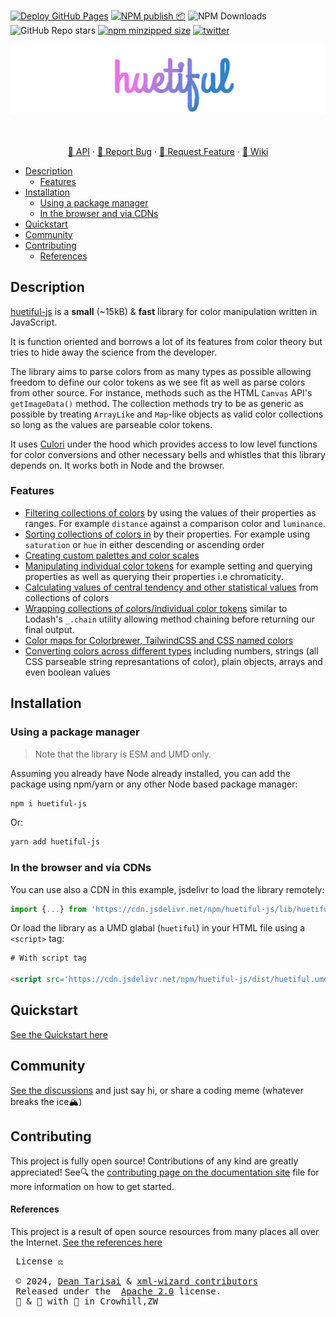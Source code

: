 [![Deploy GitHub Pages](https://github.com/xml-wizard/huetiful/actions/workflows/deploy-docs.yml/badge.svg?branch=main)](https://github.com/xml-wizard/huetiful/actions/workflows/deploy-docs.yml)
[![NPM publish 📦](https://github.com/xml-wizard/huetiful/actions/workflows/release-please.yml/badge.svg)](https://github.com/xml-wizard/huetiful/actions/workflows/release-please.yml)
![NPM Downloads](https://img.shields.io/npm/dm/huetiful-js?style=social&logo=npm&link=https%3A%2F%2Fnpmjs.com%2Fpackage%2Fhuetiful-js%20)
![GitHub Repo stars](https://img.shields.io/github/stars/xml-wizard/huetiful?style=social&logo=github)
[![npm minzipped size](https://img.shields.io/bundlephobia/minzip/huetiful-js?style=social)](https://bundlephobia.com/package/huetiful-js)
[![twitter](https://img.shields.io/twitter/follow/deantarisai?style=social)](https://twitter.com/deantarisai)

<img alt='Logo for huetiful-js' src='./docs/assets/img/logo.svg' width='800'>

<p align='center'>
<br>
<br>
<a href="https://huetiful-js.com">📜 API</a>
 ·
<a href="https://github.com/xml-wizard/huetiful/issues/new?template=---bug-report.md">🐞 Report Bug</a>
·
<a href="https://github.com/xml-wizard/huetiful/issues/new?template=---feature-request.md">🍩 Request Feature</a>
    ·
<a href="https://github.com/xml-wizard/huetiful/wiki">🧠 Wiki </a>
</p>

<!-- @import "[TOC]" {cmd="toc" depthFrom=2 depthTo=6 orderedList=false} -->

<!-- code_chunk_output -->

- [Description](#description)
  - [Features](#features)
- [Installation](#installation)
  - [Using a package manager](#using-a-package-manager)
  - [In the browser and via CDNs](#in-the-browser-and-via-cdns)
- [Quickstart](#quickstart)
- [Community](#community)
- [Contributing](#contributing)
    - [References](#references)

<!-- /code_chunk_output -->

## Description

[huetiful-js](www.huetiful-js.com) is a **small** (~15kB) & **fast** library for color manipulation written in JavaScript. 

It is function oriented and borrows a lot of its features from color theory but tries to hide away the science from the developer.

The library aims to parse colors from as many types as possible allowing freedom to define our color tokens as we see fit as well as parse colors from other source. For instance, methods such as the HTML `Canvas` API's `getImageData()` method. The collection methods try to be as generic as possible by treating `ArrayLike` and `Map`-like objects as valid color collections so long as the values are parseable color tokens.

It uses [Culori](https://culorijs.org/api/) under the hood which provides access to low level functions for color conversions and other necessary bells and whistles that this library depends on. It works both in Node and the browser.

### Features

- [Filtering collections of colors](https://huetiful-js.com/api/filterBy) by using the values of their properties as ranges. For example `distance` against a comparison color and `luminance`.
- [Sorting collections of colors in](https://huetiful-js.com/api/sortBy) by their properties. For example using `saturation` or `hue` in either descending or ascending order
- [Creating custom palettes and color scales](https://huetiful-js.com/api/generators)
- [Manipulating individual color tokens](https://huetiful-js.com/api/utils) for example setting and querying properties as well as querying their properties i.e chromaticity.
- [Calculating values of central tendency and other statistical values](https://huetiful-js.com/api/stats) from collections of colors
- [Wrapping collections of colors/individual color tokens](https://huetiful-js.com/api/wrappers) similar to Lodash's `_.chain` utility allowing method chaining before returning our final output.
- [Color maps for Colorbrewer, TailwindCSS and CSS named colors](https://huetiful-js.com/api/colors)
- [Converting colors across different types](https://huetiful-js.com/api/converterters) including numbers, strings (all CSS parseable string represantations of color), plain objects, arrays and even boolean values

## Installation

### Using a package manager

> Note that the library is ESM and UMD only.

Assuming you already have Node already installed, you can add the package using npm/yarn or any other Node based package manager:

```bash
npm i huetiful-js
```

Or:

```bash
yarn add huetiful-js
```

### In the browser and via CDNs

You can use also a CDN in this example, jsdelivr to load the library remotely:

```js
import {...} from 'https://cdn.jsdelivr.net/npm/huetiful-js/lib/huetiful.esm.js'

```

Or load the library as a UMD glabal (`huetiful`) in your HTML file using a `<script>` tag:

```html
# With script tag

<script src='https://cdn.jsdelivr.net/npm/huetiful-js/dist/huetiful.umd.js'></script>

```

## Quickstart

[See the Quickstart here](https://huetiful-js.com/quickstart)

## Community

[See the discussions](https://github.com/xml-wizard/huetiful/discussions) and just say hi, or share a coding meme (whatever breaks the ice🏔️)

## Contributing

This project is fully open source! Contributions of any kind are greatly appreciated! See🔍 the [contributing page on the documentation site](https://huetiful-js.com/contributing) file for more information on how to get started.

#### References

This project is a result of open source resources from many places all over the Internet. [See the references here](https://huetiful-js.com/references)

 <pre>
 License ⚖️

 © 2024, <a href="https://deantarisai.me">Dean Tarisai</a> & <a href="https://github.com/xml-wizard">xml-wizard contributors</a>
 Released under the  <a href="http://www.apache.org/licenses/LICENSE-2.0">Apache 2.0</a> license.</h5>
 🧪 & 🔬 with 🥃 in Crowhill,ZW</pre>
